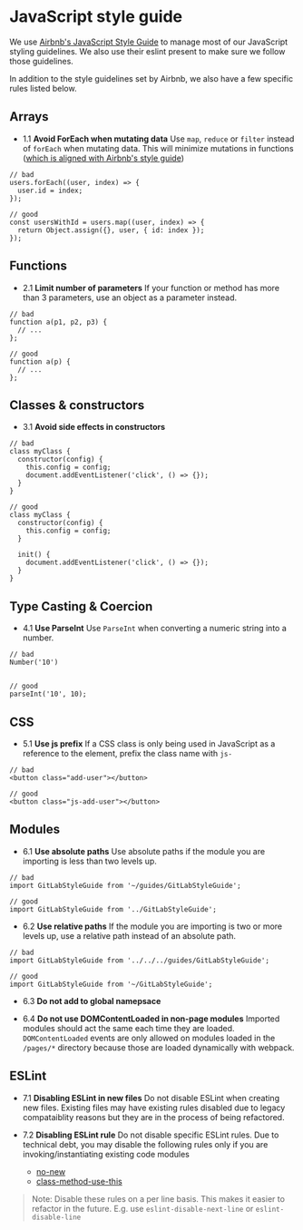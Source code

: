 # JavaScript style guide

We use [Airbnb's JavaScript Style Guide](https://github.com/airbnb/javascript) to manage most of our JavaScript styling guidelines. We also use their eslint present to make sure we follow those guidelines.

In addition to the style guidelines set by Airbnb, we also have a few specific rules listed below.

## Arrays

- 1.1 **Avoid ForEach when mutating data** Use `map`, `reduce` or `filter` instead of `forEach` when mutating data. This will minimize mutations in functions ([which is aligned with Airbnb's style guide](https://github.com/airbnb/javascript#testing--for-real))

```
// bad
users.forEach((user, index) => {
  user.id = index;
});

// good
const usersWithId = users.map((user, index) => {
  return Object.assign({}, user, { id: index });
});
```

## Functions

- 2.1 **Limit number of parameters** If your function or method has more than 3 parameters, use an object as a parameter instead.

```
// bad
function a(p1, p2, p3) {
  // ...
};

// good
function a(p) {
  // ...
};
```

## Classes & constructors

- 3.1 **Avoid side effects in constructors**

```
// bad
class myClass {
  constructor(config) {
    this.config = config;
    document.addEventListener('click', () => {});
  }
}

// good
class myClass {
  constructor(config) {
    this.config = config;
  }

  init() {
    document.addEventListener('click', () => {});
  }
}
```

## Type Casting & Coercion

- 4.1 **Use ParseInt** Use `ParseInt` when converting a numeric string into a number.

```
// bad
Number('10')


// good
parseInt('10', 10);
```

## CSS

- 5.1 **Use js prefix** If a CSS class is only being used in JavaScript as a reference to the element, prefix the class name with `js-`

```
// bad
<button class="add-user"></button>

// good
<button class="js-add-user"></button>
```

## Modules

- 6.1 **Use absolute paths** Use absolute paths if the module you are importing is less than two levels up.

```
// bad
import GitLabStyleGuide from '~/guides/GitLabStyleGuide';

// good
import GitLabStyleGuide from '../GitLabStyleGuide';
```

- 6.2 **Use relative paths** If the module you are importing is two or more levels up, use a relative path instead of an absolute path.

```
// bad
import GitLabStyleGuide from '../../../guides/GitLabStyleGuide';

// good
import GitLabStyleGuide from '~/GitLabStyleGuide';
```

- 6.3 **Do not add to global namepsace**

- 6.4 **Do not use DOMContentLoaded in non-page modules** Imported modules should act the same each time they are loaded. `DOMContentLoaded` events are only allowed on modules loaded in the `/pages/*` directory because those are loaded dynamically with webpack.

## ESLint

- 7.1 **Disabling ESLint in new files** Do not disable ESLint when creating new files. Existing files may have existing rules disabled due to legacy compataiblity reasons but they are in the process of being refactored.

- 7.2 **Disabling ESLint rule** Do not disable specific ESLint rules. Due to technical debt, you may disable the following rules only if you are invoking/instantiating existing code modules

  - [no-new](http://eslint.org/docs/rules/no-new)
  - [class-method-use-this](http://eslint.org/docs/rules/class-methods-use-this)

> Note: Disable these rules on a per line basis. This makes it easier to refactor in the future. E.g. use `eslint-disable-next-line` or `eslint-disable-line`
